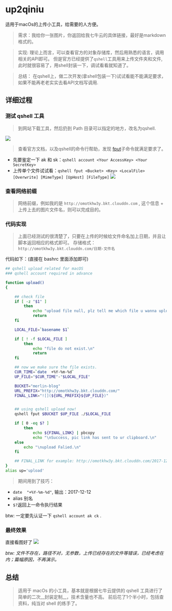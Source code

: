 # up2qiniu
适用于macOs的上传小工具，给需要的人方便。

> 需求：我给你一张图片，你返回给我七牛云的具体链接，最好是markdown格式的。

> 实现: 理论上而言，可以查看官方的对象存储库，然后用熟悉的语言，调用相关的API即可。
> 但是官方已经提供了`qshell`工具用来上传文件夹和文件, 此时就很容易了，用shell封装一下，调试看看就知道了。

> 总结： 在qshell上，做二次开发(拿shell包装一下)试试看能不能满足要求，如果不能再老老实实去看API文档写调用.

## 详细过程

### 测试 qshell 工具
> 到网站下载工具，然后扔到 Path 目录可以指定的地方，改名为qshell.

![](http://omotkhw3y.bkt.clouddn.com/qshell1-test.jpg)

> 查看官方文档，以及qshell的命令行帮助，发现 [fput](https://github.com/qiniu/qshell/blob/master/docs/fput.md)子命令就满足要求了。
* 先要鉴定一下 ak 和 sk：`qshell account <Your AccessKey> <Your SecretKey>`
* 上传单个文件试试看：`qshell fput <Bucket> <Key> <LocalFile> [Overwrite] [MimeType] [UpHost] [FileType]`
![](http://omotkhw3y.bkt.clouddn.com/qshell1-test2.jpg)



### 查看网络前缀
> 网络前缀，例如我的是 `http://omotkhw3y.bkt.clouddn.com` , 这个信息 + 上传上去的图片文件名，则可以完成目的。


### 代码实现
> 上面已经测试的很清楚了，只要在上传的时候给文件命名加上日期，并且让脚本返回相应的格式即可。
> 存储格式： `http://omotkhw3y.bkt.clouddn.com/日期-文件名`

代码如下：(直接在 bashrc 里面添加即可)
```bash
## qshell upload related for macOS
### qshell account required in advance

function upload()
{

    ## check file
    if [ -z "$1" ]
        then 
            echo "upload file null, plz tell me which file u wanna upload \n"
            return
    fi

    LOCAL_FILE=`basename $1`

    if [ ! -f $LOCAL_FILE ] 
        then
            echo "file do not exist.\n"
            return
    fi

    ## now we make sure the file exists.
    CUR_TIME=`date  +%Y-%m-%d`
    UP_FILE="$CUR_TIME"-"$LOCAL_FILE"

    BUCKET="merlin-blog"
    URL_PREFIX="http://omotkhw3y.bkt.clouddn.com/" 
    FINAL_LINK="![](${URL_PREFIX}${UP_FILE})"


    ## using qshell upload now!
    qshell fput $BUCKET $UP_FILE ./$LOCAL_FILE 

    if [ 0 -eq $? ]
        then    
            echo ${FINAL_LINK} | pbcopy
            echo "\nSuccess, pic link has sent to ur clipboard.\n"
    else
        echo "\nupload Falied.\n"
    fi

    ## FINAL_LINK for example: http://omotkhw3y.bkt.clouddn.com/2017-12-12-jsxsx.jpg
}
alias up='upload'
```

> 期间用到了技巧：
* `date  "+%Y-%m-%d"`,  输出：2017-12-12
* alias 别名
* `$?`返回上一命令执行结果

btw: 一定要先认证一下 `qshell account ak ck` .


### 最终效果
直接看图好了
![](http://omotkhw3y.bkt.clouddn.com/2017-12-13-up_final.jpg)

_btw: 文件不存在，路径不对，无参数，上传已经存在的文件等错误，已经考虑在内；篇幅原因，不再演示。_

## 总结

> 适用于 macOs 的小工具，基本就是根据七牛云提供的 qshell 工具进行了简单的二次__封装定制__，技术含量也不高。
> 前后花了1个半小时，包括查资料，纯当对 shell 的练手了。
